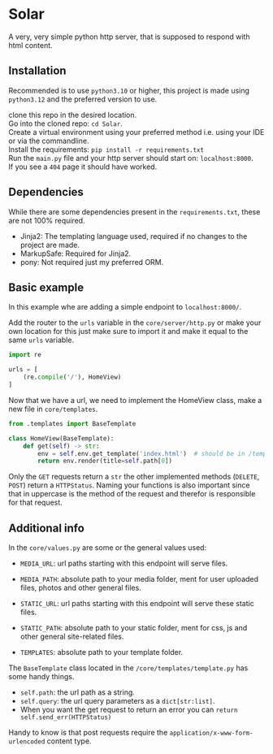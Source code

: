 # Solar

A very, very simple python http server, that is supposed to respond with html content.

## Installation

Recommended is to use `python3.10` or higher, this project is made using `python3.12` and the preferred version to use.

clone this repo in the desired location.\
Go into the cloned repo: `cd Solar`.\
Create a virtual environment using your preferred method i.e. using your IDE or via the commandline.\
Install the requirements: `pip install -r requirements.txt`\
Run the `main.py` file and your http server should start on: `localhost:8000`.\
If you see a `404` page it should have worked.

## Dependencies

While there are some dependencies present in the `requirements.txt`, these are not 100% required.

- Jinja2: The templating language used, required if no changes to the project are made.
- MarkupSafe: Required for Jinja2.
- pony: Not required just my preferred ORM. 

## Basic example

In this example whe are adding a simple endpoint to `localhost:8000/`.

Add the router to the `urls` variable in the `core/server/http.py` or make your own location for this just make
sure to import it and make it equal to the same `urls` variable.

```python
import re

urls = [
    (re.compile('/'), HomeView)
]
```

Now that we have a url, we need to implement the HomeView class, make a new file in `core/templates`.

```python
from .templates import BaseTemplate

class HomeView(BaseTemplate):
    def get(self) -> str:
        env = self.env.get_template('index.html')  # should be in /templates
        return env.render(title=self.path[0])
```

Only the `GET` requests return a `str` the other implemented methods (`DELETE`, `POST`) return a `HTTPStatus`. Naming
your functions is also important since that in uppercase is the method of the request and therefor is responsible for 
that request.

## Additional info

In the `core/values.py` are some or the general values used:

- `MEDIA_URL`: url paths starting with this endpoint will serve files.
- `MEDIA_PATH`: absolute path to your media folder, ment for user uploaded files, photos and other general files.

- `STATIC_URL`: url paths starting with this endpoint will serve these static files.
- `STATIC_PATH`: absolute path to your static folder, ment for css, js and other general site-related files.

- `TEMPLATES`: absolute path to your template folder.

The `BaseTemplate` class located in the `/core/templates/template.py` has some handy things.

- `self.path`: the url path as a string.
- `self.query`: the url query parameters as a `dict[str:list]`.
- When you want the get request to return an error you can `return self.send_err(HTTPStatus)`

Handy to know is that post requests require the `application/x-www-form-urlencoded` content type.
